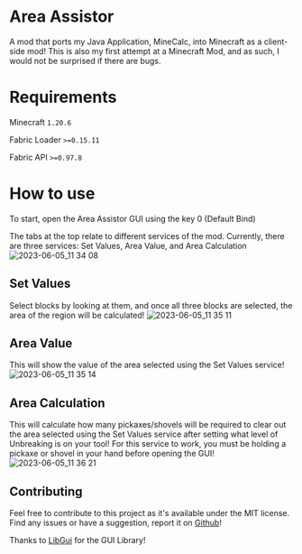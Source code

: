 # Area Assistor

A mod that ports my Java Application, MineCalc, into Minecraft as a client-side mod! 
This is also my first attempt at a Minecraft Mod, and as such, I would not be surprised if there are bugs.

# Requirements
Minecraft `1.20.6`

Fabric Loader `>=0.15.11`

Fabric API `>=0.97.8`

# How to use

To start, open the Area Assistor GUI using the key 0 (Default Bind)

The tabs at the top relate to different services of the mod. Currently, there are three services: Set Values, Area Value, and Area Calculation
![2023-06-05_11 34 08](https://github.com/ThePhaseCat/MineCalc-Mod/assets/84151006/c89f8f20-8e18-48b2-b5e9-3aac2e1aaa23)


## Set Values
Select blocks by looking at them, and once all three blocks are selected, the area of the region will be calculated!
![2023-06-05_11 35 11](https://github.com/ThePhaseCat/MineCalc-Mod/assets/84151006/73490bf6-ebc2-4613-83e7-ce77fd50f09a)

## Area Value
This will show the value of the area selected using the Set Values service!
![2023-06-05_11 35 14](https://github.com/ThePhaseCat/MineCalc-Mod/assets/84151006/337a6f01-4eed-4312-b5f1-ca334e1da1a0)

## Area Calculation
This will calculate how many pickaxes/shovels will be required to clear out the area selected using the Set Values service after setting what level of Unbreaking is on your tool! For this service to work, you must be holding a pickaxe or shovel in your hand before opening the GUI!
![2023-06-05_11 36 21](https://github.com/ThePhaseCat/MineCalc-Mod/assets/84151006/62cf622c-0c18-4907-b0aa-952b4a3f4e55)

## Contributing

Feel free to contribute to this project as it's available under the MIT license. Find any issues or have a suggestion, report it on [Github](https://github.com/ThePhaseCat/MineCalc-Mod)!

Thanks to [LibGui](https://github.com/CottonMC/LibGui) for the GUI Library!

